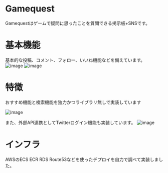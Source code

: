 # Gamequest

Gamequestはゲームで疑問に思ったことを質問できる掲示板+SNSです。

# 基本機能
基本的な投稿、コメント、フォロー、いいね機能などを備えています。
![image](https://user-images.githubusercontent.com/65850089/111410978-1b7e5e80-871d-11eb-801f-dd97d36683c3.png)
![image](https://user-images.githubusercontent.com/65850089/111411108-52547480-871d-11eb-801b-eb43002a4969.png)

# 特徴
おすすめ機能と検索機能を独力かつライブラリ無しで実装しています

![image](https://user-images.githubusercontent.com/65850089/111411519-0e15a400-871e-11eb-90da-52c00b434265.png)

また、外部API連携としてTwitterログイン機能も実装しています。
![image](https://user-images.githubusercontent.com/65850089/111413128-086d8d80-8721-11eb-8604-65bb95f4847f.png)

# インフラ
AWSのECS ECR RDS Route53などを使ったデプロイを自力で調べて実装しました。
